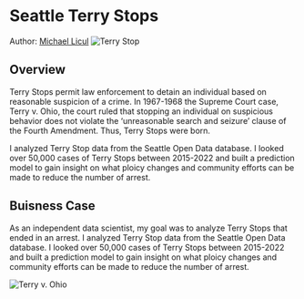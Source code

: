 # Seattle Terry Stops
Author: [Michael Licul](mailto:liculm315@gmail.com)
![Terry Stop](https://i0.wp.com/daiglelawgroup.com/wp-content/uploads/2019/09/terry-stop-vs-arrest.jpg?fit=2000%2C1000&ssl=1)

## Overview 
Terry Stops permit law enforcement to detain an individual based on reasonable suspicion of a crime. In 1967-1968 the Supreme Court case, Terry v. Ohio, the court ruled that stopping an individual on suspicious behavior does not violate the ‘unreasonable search and seizure’ clause of the Fourth Amendment. Thus, Terry Stops were born. 

I analyzed Terry Stop data from the Seattle Open Data database. I looked over 50,000 cases of Terry Stops between 2015-2022 and built a prediction model to gain insight on what ploicy changes and community efforts can be made to reduce the number of arrest. 

## Buisness Case
As an independent data scientist, my goal was to analyze Terry Stops that ended in an arrest. I analyzed Terry Stop data from the Seattle Open Data database. I looked over 50,000 cases of Terry Stops between 2015-2022 and built a prediction model to gain insight on what ploicy changes and community efforts can be made to reduce the number of arrest. 

![Terry v. Ohio](https://img.geocaching.com/waymarking/display/e6a132fc-7cdf-4ceb-b337-abb23672907f.jpg)
